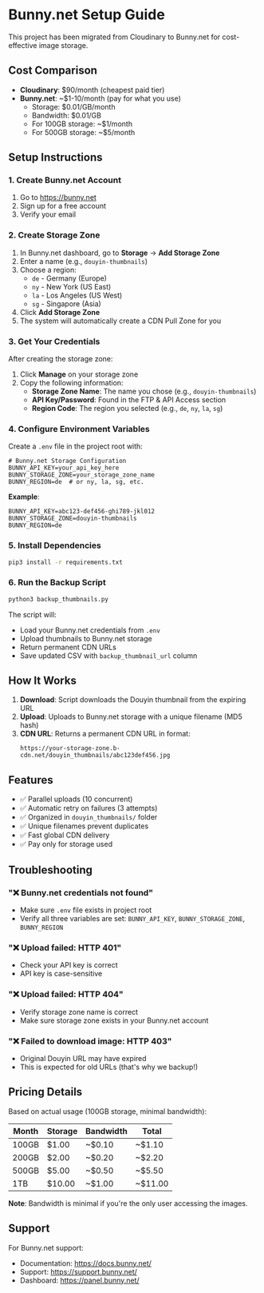 # Bunny.net Setup Guide

This project has been migrated from Cloudinary to Bunny.net for cost-effective image storage.

## Cost Comparison

- **Cloudinary**: $90/month (cheapest paid tier)
- **Bunny.net**: ~$1-10/month (pay for what you use)
  - Storage: $0.01/GB/month
  - Bandwidth: $0.01/GB
  - For 100GB storage: ~$1/month
  - For 500GB storage: ~$5/month

## Setup Instructions

### 1. Create Bunny.net Account

1. Go to https://bunny.net
2. Sign up for a free account
3. Verify your email

### 2. Create Storage Zone

1. In Bunny.net dashboard, go to **Storage** → **Add Storage Zone**
2. Enter a name (e.g., `douyin-thumbnails`)
3. Choose a region:
   - `de` - Germany (Europe)
   - `ny` - New York (US East)
   - `la` - Los Angeles (US West)
   - `sg` - Singapore (Asia)
4. Click **Add Storage Zone**
5. The system will automatically create a CDN Pull Zone for you

### 3. Get Your Credentials

After creating the storage zone:

1. Click **Manage** on your storage zone
2. Copy the following information:
   - **Storage Zone Name**: The name you chose (e.g., `douyin-thumbnails`)
   - **API Key/Password**: Found in the FTP & API Access section
   - **Region Code**: The region you selected (e.g., `de`, `ny`, `la`, `sg`)

### 4. Configure Environment Variables

Create a `.env` file in the project root with:

```env
# Bunny.net Storage Configuration
BUNNY_API_KEY=your_api_key_here
BUNNY_STORAGE_ZONE=your_storage_zone_name
BUNNY_REGION=de  # or ny, la, sg, etc.
```

**Example**:
```env
BUNNY_API_KEY=abc123-def456-ghi789-jkl012
BUNNY_STORAGE_ZONE=douyin-thumbnails
BUNNY_REGION=de
```

### 5. Install Dependencies

```bash
pip3 install -r requirements.txt
```

### 6. Run the Backup Script

```bash
python3 backup_thumbnails.py
```

The script will:
- Load your Bunny.net credentials from `.env`
- Upload thumbnails to Bunny.net storage
- Return permanent CDN URLs
- Save updated CSV with `backup_thumbnail_url` column

## How It Works

1. **Download**: Script downloads the Douyin thumbnail from the expiring URL
2. **Upload**: Uploads to Bunny.net storage with a unique filename (MD5 hash)
3. **CDN URL**: Returns a permanent CDN URL in format:
   ```
   https://your-storage-zone.b-cdn.net/douyin_thumbnails/abc123def456.jpg
   ```

## Features

- ✅ Parallel uploads (10 concurrent)
- ✅ Automatic retry on failures (3 attempts)
- ✅ Organized in `douyin_thumbnails/` folder
- ✅ Unique filenames prevent duplicates
- ✅ Fast global CDN delivery
- ✅ Pay only for storage used

## Troubleshooting

### "❌ Bunny.net credentials not found"
- Make sure `.env` file exists in project root
- Verify all three variables are set: `BUNNY_API_KEY`, `BUNNY_STORAGE_ZONE`, `BUNNY_REGION`

### "❌ Upload failed: HTTP 401"
- Check your API key is correct
- API key is case-sensitive

### "❌ Upload failed: HTTP 404"
- Verify storage zone name is correct
- Make sure storage zone exists in your Bunny.net account

### "❌ Failed to download image: HTTP 403"
- Original Douyin URL may have expired
- This is expected for old URLs (that's why we backup!)

## Pricing Details

Based on actual usage (100GB storage, minimal bandwidth):

| Month | Storage | Bandwidth | Total |
|-------|---------|-----------|-------|
| 100GB | $1.00 | ~$0.10 | ~$1.10 |
| 200GB | $2.00 | ~$0.20 | ~$2.20 |
| 500GB | $5.00 | ~$0.50 | ~$5.50 |
| 1TB | $10.00 | ~$1.00 | ~$11.00 |

**Note**: Bandwidth is minimal if you're the only user accessing the images.

## Support

For Bunny.net support:
- Documentation: https://docs.bunny.net/
- Support: https://support.bunny.net/
- Dashboard: https://panel.bunny.net/

